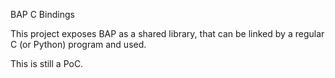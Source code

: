 BAP C Bindings

This project exposes BAP as a shared library, that can be linked by
a regular C (or Python) program and used.

This is still a PoC.
